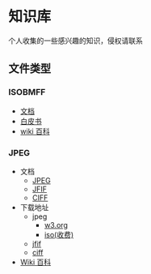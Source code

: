 # 知识库

个人收集的一些感兴趣的知识，侵权请联系

## 文件类型

### ISOBMFF

- [文档](./filetype/isobmff/w15177_14496-12_5th.-restyle-R5.doc)
- [白皮书](https://mpeg.chiariglione.org/standards/mpeg-4/iso-base-media-file-format)
- [wiki 百科](https://en.wikipedia.org/wiki/ISO_base_media_file_format)

### JPEG

- 文档
  - [JPEG](./filetype/jpeg/itu-t81.pdf)
  - [JFIF](./filetype/jpeg/jfif3.pdf)
  - [CIFF](./filetype/jpeg/CIFFspecV1R04.pdf)
- 下载地址
  - jpeg
    - [w3.org](https://www.w3.org/Graphics/JPEG/itu-t81.pdf)
    - [iso(收费)](https://www.iso.org/standard/36861.html)
  - [jfif](https://www.w3.org/Graphics/JPEG/jfif3.pdf)
  - [ciff](https://www.w3.org/Graphics/JPEG/CIFFspecV1R04.pdf)
- [Wiki 百科](https://en.wikipedia.org/wiki/JPEG)
